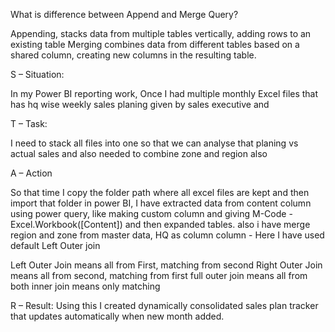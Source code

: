 What is difference between Append and Merge Query?

Appending, stacks data from multiple tables vertically, adding rows to an existing table
Merging combines data from different tables based on a shared column, creating new columns in the resulting table. 

S – Situation:

In my Power BI reporting work, Once I had multiple monthly Excel files that has hq wise weekly sales planing given by sales executive and

T – Task:

I need to stack all files into one so that we can analyse that planing vs actual sales and also needed to combine zone and region also 

A – Action

So that time I copy the folder path where all excel files are kept and then import that folder in power BI,
I have extracted data from content column using power query, like making custom column and giving M-Code - Excel.Workbook([Content]) and then expanded tables.
also i have merge region and zone from master data, HQ as column column - Here I have used default Left Outer join

Left Outer Join means all from First, matching from second
Right Outer Join means all from second, matching from first 
full outer join means all from both
inner join means only matching

R – Result:
Using this I created dynamically consolidated sales plan tracker that updates automatically when new month added.




